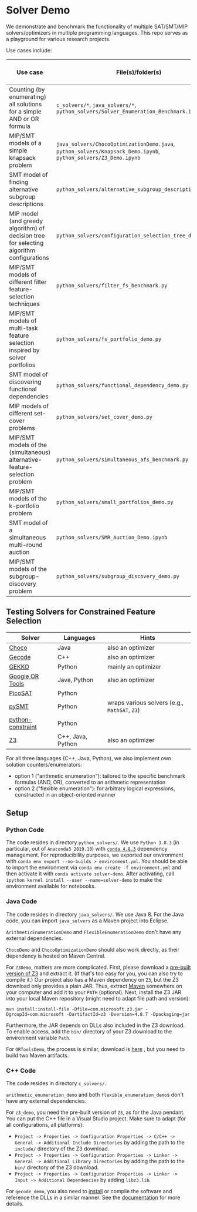 # Solver Demo

We demonstrate and benchmark the functionality of multiple SAT/SMT/MIP solvers/optimizers in multiple programming languages.
This repo serves as a playground for various research projects.

Use cases include:

|Use case|File(s)/folder(s)|Related project repo|Related paper|
|---|---|---|---|
|Counting (by enumerating) all solutions for a simple AND or OR formula|`c_solvers/*`, `java_solvers/*`, `python_solvers/Solver_Enumeration_Benchmark.ipynb`|[repo](https://github.com/Jakob-Bach/Constrained-Filter-Feature-Selection)|[paper](https://doi.org/10.1007/s42979-022-01338-z)|
|MIP/SMT models of a simple knapsack problem|`java_solvers/ChocoOptimizationDemo.java`, `python_solvers/Knapsack_Demo.ipynb`, `python_solvers/Z3_Demo.ipynb`|[repo](https://github.com/Jakob-Bach/Constrained-Filter-Feature-Selection)|[paper](https://doi.org/10.1007/s42979-022-01338-z)|
| SMT model of finding alternative subgroup descriptions | `python_solvers/alternative_subgroup_description_demo.py` | [repo](https://github.com/Jakob-Bach/Constrained-Subgroup-Discovery) | [arxiv](https://doi.org/10.48550/arXiv.2406.01411) |
|MIP model (and greedy algorithm) of decision tree for selecting algorithm configurations|`python_solvers/configuration_selection_tree_demo.py`|||
| MIP/SMT models of different filter feature-selection techniques | `python_solvers/filter_fs_benchmark.py` | [repo](https://github.com/Jakob-Bach/Alternative-Feature-Selection) | [arXiv](https://doi.org/10.48550/arXiv.2307.11607), [journal](https://doi.org/10.1007/s41060-024-00527-8 |
|MIP/SMT models of multi-task feature selection inspired by solver portfolios|`python_solvers/fs_portfolio_demo.py`|||
|SMT model of discovering functional dependencies|`python_solvers/functional_dependency_demo.py`|||
|MIP models of different set-cover problems|`python_solvers/set_cover_demo.py`|||
| MIP/SMT models of the (simultaneous) alternative-feature-selection problem | `python_solvers/simultaneous_afs_benchmark.py` | [repo](https://github.com/Jakob-Bach/Alternative-Feature-Selection) | [arXiv](https://doi.org/10.48550/arXiv.2307.11607), [journal](https://doi.org/10.1007/s41060-024-00527-8) |
|MIP/SMT models of the k-portfolio problem|`python_solvers/small_portfolios_demo.py`|[repo](https://github.com/Jakob-Bach/Small-Portfolios)|[paper](https://doi.org/10.4230/LIPIcs.SAT.2022.2)|
|SMT model of a simultaneous multi-round auction |`python_solvers/SMR_Auction_Demo.ipynb`|[repo](https://github.com/Jakob-Bach/Analyzing-Auction-Verification)|[paper](https://doi.org/10.1109/ACCESS.2022.3154445)|
| MIP/SMT models of the subgroup-discovery problem | `python_solvers/subgroup_discovery_demo.py` | [repo](https://github.com/Jakob-Bach/Constrained-Subgroup-Discovery) | [arxiv](https://doi.org/10.48550/arXiv.2406.01411) |

## Testing Solvers for Constrained Feature Selection

|Solver|Languages|Hints|
|---|---|---|
|[Choco](https://choco-solver.org/) |Java|also an optimizer|
|[Gecode](https://www.gecode.org/) |C++|also an optimizer|
|[GEKKO](https://gekko.readthedocs.io/en/latest/) |Python|mainly an optimizer|
|[Google OR Tools](https://developers.google.com/optimization/introduction/overview) |Java, Python|also an optimizer|
|[PicoSAT](https://pypi.org/project/pycosat/) |Python||
|[pySMT](https://github.com/pysmt/pysmt) |Python|wraps various solvers (e.g., `MathSAT`, `Z3`)|
|[python-constraint](https://labix.org/python-constraint) |Python||
|[Z3](https://github.com/Z3Prover/z3/wiki) |C++, Java, Python|also an optimizer|

For all three languages (C++, Java, Python), we also implement own solution counters/enumerators:

- option 1 ("arithmetic enumeration"): tailored to the specific benchmark formulas (AND, OR), converted to an arithmetic representation
- option 2 ("flexible enumeration"): for arbitrary logical expressions, constructed in an object-oriented manner

## Setup

### Python Code

The code resides in directory `python_solvers/`.
We use `Python 3.8.3` (in particular, out of `Anaconda3 2019.10`) with [`conda 4.8.3`](https://docs.conda.io/en/latest/) dependency management.
For reproducibility purposes, we exported our environment with `conda env export --no-builds > environment.yml`.
You should be able to import the environment via `conda env create -f environment.yml`
and then activate it with `conda activate solver-demo`.
After activating, call `ipython kernel install --user --name=solver-demo` to make the environment available for notebooks.

### Java Code

The code resides in directory `java_solvers/`.
We use Java 8.
For the Java code, you can import `java_solvers` as a Maven project into Eclipse.

`ArithmeticEnumerationDemo` and `FlexibleEnumerationDemo` don't have any external dependencies.

`ChocoDemo` and `ChocoOptimizationDemo` should also work directly, as their dependency is hosted on Maven Central.

For `Z3Demo`, matters are more complicated.
First, please download a [pre-built version of Z3](https://github.com/Z3Prover/z3/releases) and extract it.
(If that's too easy for you, you can also try to compile it.)
Our project also has a Maven dependency on `Z3`, but the Z3 download only provides a plain JAR.
Thus, extract [Maven](https://maven.apache.org/download.cgi) somewhere on your computer and add it to your `PATH` (optional).
Next, install the Z3 JAR into your local Maven repository (might need to adapt file path and version):

```
mvn install:install-file -Dfile=com.microsoft.z3.jar -DgroupId=com.microsoft -DartifactId=z3 -Dversion=4.8.7 -Dpackaging=jar
```

Furthermore, the JAR depends on DLLs also included in the Z3 download.
To enable access, add the `bin/` directory of your Z3 download to the environment variable `Path`.

For `ORToolsDemo`, the process is similar, download is [here](https://developers.google.com/optimization/install/download) , but you need to build two Maven artifacts.

### C++ Code

The code resides in directory `c_solvers/`.

`arithmetic_enumeration_demo` and both `flexible_enumeration_demo`s don't have any external dependencies.

For `z3_demo`, you need the pre-built version of `Z3`, as for the Java pendant.
You can put the C++ file in a Visual Studio project.
Make sure to adapt (for all configurations, all platforms):

- `Project -> Properties -> Configuration Properties -> C/C++ -> General -> Additional Include Directories` by adding the path to the `include/` directory of the Z3 download.
- `Project -> Properties -> Configuration Properties -> Linker -> General -> Additional Library Directories` by adding the path to the `bin/` directory of the Z3 download.
- `Project -> Properties -> Configuration Properties -> Linker -> Input -> Additional Dependencies` by adding `libz3.lib`.

For `gecode_demo`, you also need to [install](https://www.gecode.org/download.html) or compile the software and reference the DLLs in a similar manner.
See the [documentation](https://www.gecode.org/doc-latest/MPG.pdf) for more details.
